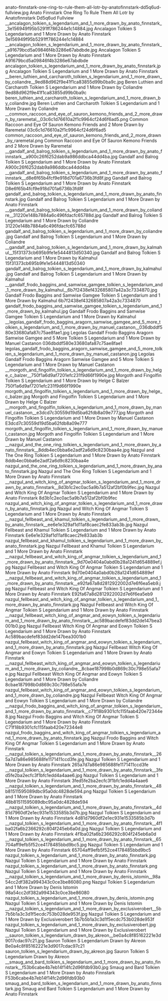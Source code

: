 anato-finnstark-one-ring-to-rule-them-all-lotr-by-anatofinnstark-dd5q6ud-fullview.jpg Anato Finnstark One Ring To Rule Them All Lotr by Anatofinnstark Dd5q6ud Fullview
__ancalagon_tolkien_s_legendarium_and_1_more_drawn_by_anato_finnstark__3e156949f95b5291ff786244e1c14884.jpg   Ancalagon Tolkien S Legendarium and 1 More Drawn by Anato Finnstark  3e156949f95b5291ff786244e1c14884
__ancalagon_tolkien_s_legendarium_and_1_more_drawn_by_anato_finnstark__a91679bcd5a09846f4b3286e67abdbde.jpg   Ancalagon Tolkien S Legendarium and 1 More Drawn by Anato Finnstark  A91679bcd5a09846f4b3286e67abdbde
ancalagon_tolkien_s_legendarium_and_1_more_drawn_by_anato_finnstark.jpg Ancalagon Tolkien S Legendarium and 1 More Drawn by Anato Finnstark
__beren_luthien_and_carcharoth_tolkien_s_legendarium_and_1_more_drawn_by_coliandre__9ed88d962f9e41f1ca83855d99b0ba9c.jpg   Beren Luthien and Carcharoth Tolkien S Legendarium and 1 More Drawn by Coliandre  9ed88d962f9e41f1ca83855d99b0ba9c
beren_luthien_and_carcharoth_tolkien_s_legendarium_and_1_more_drawn_by_coliandre.jpg Beren Luthien and Carcharoth Tolkien S Legendarium and 1 More Drawn by Coliandre
__common_raccoon_and_eye_of_sauron_kemono_friends_and_2_more_drawn_by_raremetal__03c6c1d76610a2f1c9964cf24d6f6ad5.png   Common Raccoon and Eye Of Sauron Kemono Friends and 2 More Drawn by Raremetal  03c6c1d76610a2f1c9964cf24d6f6ad5
common_raccoon_and_eye_of_sauron_kemono_friends_and_2_more_drawn_by_raremetal.png Common Raccoon and Eye Of Sauron Kemono Friends and 2 More Drawn by Raremetal
__gandalf_and_balrog_tolkien_s_legendarium_and_1_more_drawn_by_anato_finnstark__a900c26f6252dab9a986ddbca44dd4ba.jpg   Gandalf and Balrog Tolkien S Legendarium and 1 More Drawn by Anato Finnstark  A900c26f6252dab9a986ddbca44dd4ba
__gandalf_and_balrog_tolkien_s_legendarium_and_1_more_drawn_by_anato_finnstark__d8e6f65b4fcf9e918d701a6736b3fd8f.jpg   Gandalf and Balrog Tolkien S Legendarium and 1 More Drawn by Anato Finnstark  D8e6f65b4fcf9e918d701a6736b3fd8f
gandalf_and_balrog_tolkien_s_legendarium_and_1_more_drawn_by_anato_finnstark.jpg Gandalf and Balrog Tolkien S Legendarium and 1 More Drawn by Anato Finnstark
__gandalf_and_balrog_tolkien_s_legendarium_and_1_more_drawn_by_coliandre__31220e148b7884a6c496fdacfc65788d.jpg   Gandalf and Balrog Tolkien S Legendarium and 1 More Drawn by Coliandre  31220e148b7884a6c496fdacfc65788d
gandalf_and_balrog_tolkien_s_legendarium_and_1_more_drawn_by_coliandre.jpg Gandalf and Balrog Tolkien S Legendarium and 1 More Drawn by Coliandre
__gandalf_and_balrog_tolkien_s_legendarium_and_1_more_drawn_by_kalmahul__15f31373cb695b9fe1e5444813d50340.jpg   Gandalf and Balrog Tolkien S Legendarium and 1 More Drawn by Kalmahul  15f31373cb695b9fe1e5444813d50340
gandalf_and_balrog_tolkien_s_legendarium_and_1_more_drawn_by_kalmahul.jpg Gandalf and Balrog Tolkien S Legendarium and 1 More Drawn by Kalmahul
__gandalf_frodo_baggins_and_samwise_gamgee_tolkien_s_legendarium_and_1_more_drawn_by_kalmahul__6b7f2438ef432685807a42a3c7334870.jpg   Gandalf Frodo Baggins and Samwise Gamgee Tolkien S Legendarium and 1 More Drawn by Kalmahul  6b7f2438ef432685807a42a3c7334870
gandalf_frodo_baggins_and_samwise_gamgee_tolkien_s_legendarium_and_1_more_drawn_by_kalmahul.jpg Gandalf Frodo Baggins and Samwise Gamgee Tolkien S Legendarium and 1 More Drawn by Kalmahul
__legolas_gandalf_frodo_baggins_aragorn_samwise_gamgee_and_5_more_tolkien_s_legendarium_and_1_more_drawn_by_manuel_castanon__036dbddf580e33680afa87c75ae8fae1.jpg   Legolas Gandalf Frodo Baggins Aragorn Samwise Gamgee and 5 More Tolkien S Legendarium and 1 More Drawn by Manuel Castanon  036dbddf580e33680afa87c75ae8fae1
legolas_gandalf_frodo_baggins_aragorn_samwise_gamgee_and_5_more_tolkien_s_legendarium_and_1_more_drawn_by_manuel_castanon.jpg Legolas Gandalf Frodo Baggins Aragorn Samwise Gamgee and 5 More Tolkien S Legendarium and 1 More Drawn by Manuel Castanon
__morgoth_and_fingolfin_tolkien_s_legendarium_and_1_more_drawn_by_helge_c_balzer__750f1a6d9af7201efc231f9d66f1990e.jpg   Morgoth and Fingolfin Tolkien S Legendarium and 1 More Drawn by Helge C Balzer  750f1a6d9af7201efc231f9d66f1990e
morgoth_and_fingolfin_tolkien_s_legendarium_and_1_more_drawn_by_helge_c_balzer.jpg Morgoth and Fingolfin Tolkien S Legendarium and 1 More Drawn by Helge C Balzer
__morgoth_and_fingolfin_tolkien_s_legendarium_and_1_more_drawn_by_manuel_castanon__e3dcd7c30559d19d5ba62fdb8a09e777.jpg   Morgoth and Fingolfin Tolkien S Legendarium and 1 More Drawn by Manuel Castanon  E3dcd7c30559d19d5ba62fdb8a09e777
morgoth_and_fingolfin_tolkien_s_legendarium_and_1_more_drawn_by_manuel_castanon.jpg Morgoth and Fingolfin Tolkien S Legendarium and 1 More Drawn by Manuel Castanon
__nazgul_and_the_one_ring_tolkien_s_legendarium_and_1_more_drawn_by_anato_finnstark__8ddb4ec0bba6e2adf2a6d9c8230baa4e.jpg   Nazgul and The One Ring Tolkien S Legendarium and 1 More Drawn by Anato Finnstark  8ddb4ec0bba6e2adf2a6d9c8230baa4e
nazgul_and_the_one_ring_tolkien_s_legendarium_and_1_more_drawn_by_anato_finnstark.jpg Nazgul and The One Ring Tolkien S Legendarium and 1 More Drawn by Anato Finnstark
__nazgul_and_witch_king_of_angmar_tolkien_s_legendarium_and_1_more_drawn_by_anato_finnstark__8d3b1c2ec0ac5a9b7a512af2bf0b9fec.jpg   Nazgul and Witch King Of Angmar Tolkien S Legendarium and 1 More Drawn by Anato Finnstark  8d3b1c2ec0ac5a9b7a512af2bf0b9fec
nazgul_and_witch_king_of_angmar_tolkien_s_legendarium_and_1_more_drawn_by_anato_finnstark.jpg Nazgul and Witch King Of Angmar Tolkien S Legendarium and 1 More Drawn by Anato Finnstark
__nazgul_fellbeast_and_khamul_tolkien_s_legendarium_and_1_more_drawn_by_anato_finnstark__ee6e1e329af1d11af8caec2fe833ab3b.jpg   Nazgul Fellbeast and Khamul Tolkien S Legendarium and 1 More Drawn by Anato Finnstark  Ee6e1e329af1d11af8caec2fe833ab3b
nazgul_fellbeast_and_khamul_tolkien_s_legendarium_and_1_more_drawn_by_anato_finnstark.jpg Nazgul Fellbeast and Khamul Tolkien S Legendarium and 1 More Drawn by Anato Finnstark
__nazgul_fellbeast_and_witch_king_of_angmar_tolkien_s_legendarium_and_1_more_drawn_by_anato_finnstark__9d70e0404a0abd0b28a1241d654889ef.jpg   Nazgul Fellbeast and Witch King Of Angmar Tolkien S Legendarium and 1 More Drawn by Anato Finnstark  9d70e0404a0abd0b28a1241d654889ef
__nazgul_fellbeast_and_witch_king_of_angmar_tolkien_s_legendarium_and_1_more_drawn_by_anato_finnstark__e92fa67a8d2812922002d7e6f6ea5eb9.jpg   Nazgul Fellbeast and Witch King Of Angmar Tolkien S Legendarium and 1 More Drawn by Anato Finnstark  E92fa67a8d2812922002d7e6f6ea5eb9
nazgul_fellbeast_and_witch_king_of_angmar_tolkien_s_legendarium_and_1_more_drawn_by_anato_finnstark.jpg Nazgul Fellbeast and Witch King Of Angmar Tolkien S Legendarium and 1 More Drawn by Anato Finnstark
__nazgul_fellbeast_witch_king_of_angmar_and_eowyn_tolkien_s_legendarium_and_1_more_drawn_by_anato_finnstark__ac589bacdefef83dd2de147bea3001b0.jpg   Nazgul Fellbeast Witch King Of Angmar and Eowyn Tolkien S Legendarium and 1 More Drawn by Anato Finnstark  Ac589bacdefef83dd2de147bea3001b0
nazgul_fellbeast_witch_king_of_angmar_and_eowyn_tolkien_s_legendarium_and_1_more_drawn_by_anato_finnstark.jpg Nazgul Fellbeast Witch King Of Angmar and Eowyn Tolkien S Legendarium and 1 More Drawn by Anato Finnstark
__nazgul_fellbeast_witch_king_of_angmar_and_eowyn_tolkien_s_legendarium_and_1_more_drawn_by_coliandre__8cbae187998b0d869c30c798e55afa7e.jpg   Nazgul Fellbeast Witch King Of Angmar and Eowyn Tolkien S Legendarium and 1 More Drawn by Coliandre  8cbae187998b0d869c30c798e55afa7e
nazgul_fellbeast_witch_king_of_angmar_and_eowyn_tolkien_s_legendarium_and_1_more_drawn_by_coliandre.jpg Nazgul Fellbeast Witch King Of Angmar and Eowyn Tolkien S Legendarium and 1 More Drawn by Coliandre
__nazgul_frodo_baggins_and_witch_king_of_angmar_tolkien_s_legendarium_and_1_more_drawn_by_anato_finnstark__c71f18b9301cfc115faab420e72344e8.jpg   Nazgul Frodo Baggins and Witch King Of Angmar Tolkien S Legendarium and 1 More Drawn by Anato Finnstark  C71f18b9301cfc115faab420e72344e8
nazgul_frodo_baggins_and_witch_king_of_angmar_tolkien_s_legendarium_and_1_more_drawn_by_anato_finnstark.jpg Nazgul Frodo Baggins and Witch King Of Angmar Tolkien S Legendarium and 1 More Drawn by Anato Finnstark
__nazgul_tolkien_s_legendarium_and_1_more_drawn_by_anato_finnstark__265a7d7a86e985688fe1171411ccd3fe.jpg   Nazgul Tolkien S Legendarium and 1 More Drawn by Anato Finnstark  265a7d7a86e985688fe1171411ccd3fe
__nazgul_tolkien_s_legendarium_and_1_more_drawn_by_anato_finnstark__3fed5fe2ba2ecfc3f1bfc1edd4a4aae6.jpg   Nazgul Tolkien S Legendarium and 1 More Drawn by Anato Finnstark  3fed5fe2ba2ecfc3f1bfc1edd4a4aae6
__nazgul_tolkien_s_legendarium_and_1_more_drawn_by_anato_finnstark__48b81511595089dbc95a0dc4828de594.png   Nazgul Tolkien S Legendarium and 1 More Drawn by Anato Finnstark  48b81511595089dbc95a0dc4828de594
__nazgul_tolkien_s_legendarium_and_1_more_drawn_by_anato_finnstark__4d81d7960df2e1ec931e1533585b3d7b.jpg   Nazgul Tolkien S Legendarium and 1 More Drawn by Anato Finnstark  4d81d7960df2e1ec931e1533585b3d7b
__nazgul_tolkien_s_legendarium_and_1_more_drawn_by_anato_finnstark__4f1ba02fa6b2366292c804f245eb6a0d.jpg   Nazgul Tolkien S Legendarium and 1 More Drawn by Anato Finnstark  4f1ba02fa6b2366292c804f245eb6a0d
__nazgul_tolkien_s_legendarium_and_1_more_drawn_by_anato_finnstark__65704aff9efb5f52ce4178485bbd9bc5.jpg   Nazgul Tolkien S Legendarium and 1 More Drawn by Anato Finnstark  65704aff9efb5f52ce4178485bbd9bc5
nazgul_tolkien_s_legendarium_and_1_more_drawn_by_anato_finnstark.jpg Nazgul Tolkien S Legendarium and 1 More Drawn by Anato Finnstark
nazgul_tolkien_s_legendarium_and_1_more_drawn_by_anato_finnstark.png Nazgul Tolkien S Legendarium and 1 More Drawn by Anato Finnstark
__nazgul_tolkien_s_legendarium_and_1_more_drawn_by_denis_istomin__98a54cc2df382a994343c0ce3be86080.png   Nazgul Tolkien S Legendarium and 1 More Drawn by Denis Istomin  98a54cc2df382a994343c0ce3be86080
nazgul_tolkien_s_legendarium_and_1_more_drawn_by_denis_istomin.png Nazgul Tolkien S Legendarium and 1 More Drawn by Denis Istomin
__nazgul_tolkien_s_legendarium_and_1_more_drawn_by_exclusiverobert__5b7b5b1a3c3d1f5ecdc753b028de953f.jpg   Nazgul Tolkien S Legendarium and 1 More Drawn by Exclusiverobert  5b7b5b1a3c3d1f5ecdc753b028de953f
nazgul_tolkien_s_legendarium_and_1_more_drawn_by_exclusiverobert.jpg Nazgul Tolkien S Legendarium and 1 More Drawn by Exclusiverobert
__sauron_tolkien_s_legendarium_drawn_by_akreon__be0a4c8f85162221e3d9017cdac97c21.jpg   Sauron Tolkien S Legendarium Drawn by Akreon  Be0a4c8f85162221e3d9017cdac97c21
sauron_tolkien_s_legendarium_drawn_by_akreon.jpg Sauron Tolkien S Legendarium Drawn by Akreon
__smaug_and_bard_tolkien_s_legendarium_and_1_more_drawn_by_anato_finnstark__f53b6cabe4b7eb14f14fc2d96fdb93b0.jpg   Smaug and Bard Tolkien S Legendarium and 1 More Drawn by Anato Finnstark  F53b6cabe4b7eb14f14fc2d96fdb93b0
smaug_and_bard_tolkien_s_legendarium_and_1_more_drawn_by_anato_finnstark.jpg Smaug and Bard Tolkien S Legendarium and 1 More Drawn by Anato Finnstark

